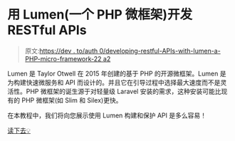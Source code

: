 # 用 Lumen(一个 PHP 微框架)开发 RESTful APIs

> 原文:[https://dev . to/auth 0/developing-restful-APIs-with-lumen-a-PHP-micro-framework-22 a2](https://dev.to/auth0/developing-restful-apis-with-lumen-a-php-micro-framework-22a2)

Lumen 是 Taylor Otwell 在 2015 年创建的基于 PHP 的开源微框架。Lumen 是为构建快速微服务和 API 而设计的。并且它在引导过程中选择最大速度而不是灵活性。PHP 微框架的诞生源于对轻量级 Laravel 安装的需求，这种安装可能比现有的 PHP 微框架(如 Slim 和 Silex)更快。

在本教程中，我们将向您展示使用 Lumen 构建和保护 API 是多么容易！

[读下去💡](https://auth0.com/blog/developing-restful-apis-with-lumen/?utm_source=dev&utm_medium=sc&utm_campaign=lumen_php)